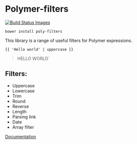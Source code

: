 # Polymer-filters 

<a href="#" id="status-image-popup" name="status-images" class="open-popup" data-ember-action="1929">
  <img src="https://travis-ci.org/mbarinov/poly-filters.svg" data-bindattr-1930="1930" title="Build Status Images">
</a>

`bower install poly-filters`

This library is a range of useful filters for Polymer expressions.

`{{ 'Hello world' | uppercase }}`
> HELLO WORLD`

## Filters:

* Uppercase
* Lowercase
* Trim
* Round
* Reverse
* Length
* Parsing link
* Date
* Array filter

[Documentation](http://mbarinov.github.io/poly-filters/)
